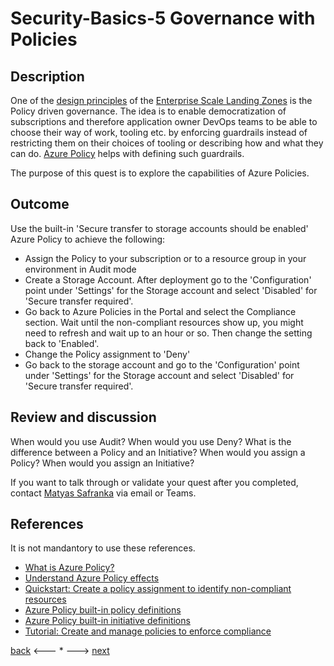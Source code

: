 # Security-Basics-5 Governance with Policies

## Description

One of the [design principles](https://docs.microsoft.com/en-us/azure/cloud-adoption-framework/ready/enterprise-scale/design-principles) of the [Enterprise Scale Landing Zones](https://docs.microsoft.com/en-us/azure/cloud-adoption-framework/ready/enterprise-scale/architecture#:~:text=Enterprise-scale%20is%20an%20architectural%20approach%20and%20a%20reference,roadmap%20and%20the%20Cloud%20Adoption%20Framework%20for%20Azure.) is the Policy driven governance. The idea is to enable democratization of subscriptions and therefore application owner DevOps teams to be able to choose their way of work, tooling etc. by enforcing guardrails instead of restricting them on their choices of tooling or describing how and what they can do. [Azure Policy](https://docs.microsoft.com/en-us/azure/governance/policy/overview) helps with defining such guardrails.

The purpose of this quest is to explore the capabilities of Azure Policies.


## Outcome

Use the built-in 'Secure transfer to storage accounts should be enabled' Azure Policy to achieve the following:
- Assign the Policy to your subscription or to a resource group in your environment in Audit mode
- Create a Storage Account. After deployment go to the 'Configuration' point under 'Settings' for the Storage account and select 'Disabled' for 'Secure transfer required'.
- Go back to Azure Policies in the Portal and select the Compliance section. Wait until the non-compliant resources show up, you might need to refresh and wait up to an hour or so. Then change the setting back to 'Enabled'.
- Change the Policy assignment to 'Deny'
- Go back to the storage account and go to the 'Configuration' point under 'Settings' for the Storage account and select 'Disabled' for 'Secure transfer required'.

## Review and discussion
When would you use Audit? When would you use Deny? 
What is the difference between a Policy and an Initiative?
When would you assign a Policy? When would you assign an Initiative?

If you want to talk through or validate your quest after you completed, contact [Matyas Safranka](mailto:matyas@microsoft.com) via email or Teams.

## References

It is not mandantory to use these references.

- [What is Azure Policy?](https://docs.microsoft.com/en-us/azure/governance/policy/overview)
- [Understand Azure Policy effects](https://docs.microsoft.com/en-us/azure/governance/policy/concepts/effects)
- [Quickstart: Create a policy assignment to identify non-compliant resources](https://docs.microsoft.com/en-us/azure/governance/policy/assign-policy-portal)
- [Azure Policy built-in policy definitions](https://docs.microsoft.com/en-us/azure/governance/policy/samples/built-in-policies)
- [Azure Policy built-in initiative definitions](https://docs.microsoft.com/en-us/azure/governance/policy/samples/built-in-initiatives)
- [Tutorial: Create and manage policies to enforce compliance](https://docs.microsoft.com/en-us/azure/governance/policy/tutorials/create-and-manage)


[back](./security-basics-4.md) <--- * ---> [next](./security-basics-6.md)
